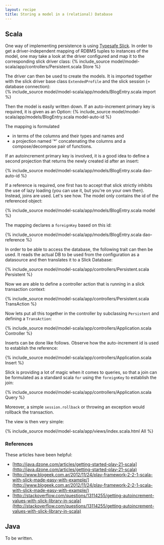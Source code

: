 ```yaml
---
layout: recipe
title: Storing a model in a (relational) Database
---
```

## Scala

One way of implementing persistence is using 
[Typesafe Slick](http://slick.typesafe.com).
In order to get a driver-independent mapping of RDBMS tuples to
instances of the model, one may take a look at the driver configured and
map it to the corresponding slick driver class:
{% include_source model/model-scala/app/controllers/Persistent.scala Store %}

The driver can then be used to create the models. 
It is imported together with the slick driver base class ```ExtendedProfile``` 
and the slick session (= database connection):  
{% include_source model/model-scala/app/models/BlogEntry.scala import %}

Then the model is easily written down. If an auto-increment primary key 
is required, it is given as an Option: 
{% include_source model/model-scala/app/models/BlogEntry.scala model-auto-id %}

The mapping is formulated 

* in terms of the columns and their types and names and
* a projection named '*' concatenating the columns and a compose/decompose 
pair of functions.

If an autoincrement primary key is involved, it is a good idea to define 
a second projection that returns the newly created id after an insert:

{% include_source model/model-scala/app/models/BlogEntry.scala dao-auto-id %}

If a reference is required, one first has to accept that slick strictly
inhibits the use of lazy loading (you can use it, but you're on your own then).
Instead, joins are used. Let's see how. 
The model only contains the id of the referenced object:

{% include_source model/model-scala/app/models/BlogEntry.scala model %}

The mapping declares a ```foreignKey``` based on this id:
 
{% include_source model/model-scala/app/models/BlogEntry.scala dao-reference %}

In order to be able to access the database, the following trait can then be used.
It reads the actual DB to be used from the configuration as a datasource
and then translates it to a Slick Database:

{% include_source model/model-scala/app/controllers/Persistent.scala Persistent %}

Now we are able to define a controller action that is running in a slick
transaction context:

{% include_source model/model-scala/app/controllers/Persistent.scala TransAction %}

Now lets put all this together in the controller by subclassing ```Persistent``` 
and defining a ```TransAction```:

{% include_source model/model-scala/app/controllers/Application.scala Controller %}

Inserts can be done like follows. Observe how the auto-increment id is used to establish
the reference:

{% include_source model/model-scala/app/controllers/Application.scala Insert %}

Slick is providing a lot of magic when it comes to queries, so that a join
can be formulated as a standard scala ```for``` using the ```foreignKey``` to
establish the join:

{% include_source model/model-scala/app/controllers/Application.scala Query %}

Moreover, a simple ```session.rollback``` or throwing an exception would
rollback the transaction.

The view is then very simple:

{% include_source model/model-scala/app/views/index.scala.html All %}

### References

These articles have been helpful:

* [http://java.dzone.com/articles/getting-started-play-21-scala](http://java.dzone.com/articles/getting-started-play-21-scala)
* [http://www.blogeek.com.ar/2012/11/24/play-framework-2-2-1-scala-with-slick-made-easy-with-example/](http://www.blogeek.com.ar/2012/11/24/play-framework-2-2-1-scala-with-slick-made-easy-with-example/)
* [http://stackoverflow.com/questions/13114255/getting-autoincrement-values-with-slick-library-in-scala](http://stackoverflow.com/questions/13114255/getting-autoincrement-values-with-slick-library-in-scala)


## Java

To be written.

